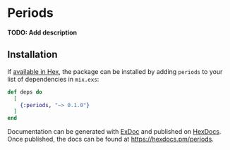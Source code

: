 # Periods

**TODO: Add description**

## Installation

If [available in Hex](https://hex.pm/docs/publish), the package can be installed
by adding `periods` to your list of dependencies in `mix.exs`:

```elixir
def deps do
  [
    {:periods, "~> 0.1.0"}
  ]
end
```

Documentation can be generated with [ExDoc](https://github.com/elixir-lang/ex_doc)
and published on [HexDocs](https://hexdocs.pm). Once published, the docs can
be found at <https://hexdocs.pm/periods>.

